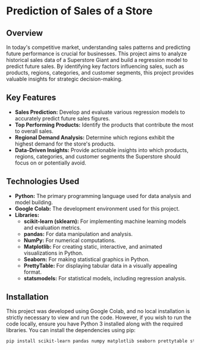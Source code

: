 # Prediction of Sales of a Store

## Overview

In today's competitive market, understanding sales patterns and predicting future performance is crucial for businesses. This project aims to analyze historical sales data of a Superstore Giant and build a regression model to predict future sales. By identifying key factors influencing sales, such as products, regions, categories, and customer segments, this project provides valuable insights for strategic decision-making.

## Key Features

* **Sales Prediction:** Develop and evaluate various regression models to accurately predict future sales figures.
* **Top Performing Products:** Identify the products that contribute the most to overall sales.
* **Regional Demand Analysis:** Determine which regions exhibit the highest demand for the store's products.
* **Data-Driven Insights:** Provide actionable insights into which products, regions, categories, and customer segments the Superstore should focus on or potentially avoid.

## Technologies Used

* **Python:** The primary programming language used for data analysis and model building.
* **Google Colab:** The development environment used for this project.
* **Libraries:**
    * **scikit-learn (sklearn):** For implementing machine learning models and evaluation metrics.
    * **pandas:** For data manipulation and analysis.
    * **NumPy:** For numerical computations.
    * **Matplotlib:** For creating static, interactive, and animated visualizations in Python.
    * **Seaborn:** For making statistical graphics in Python.
    * **PrettyTable:** For displaying tabular data in a visually appealing format.
    * **statsmodels:** For statistical models, including regression analysis.

## Installation

This project was developed using Google Colab, and no local installation is strictly necessary to view and run the code. However, if you wish to run the code locally, ensure you have Python 3 installed along with the required libraries. You can install the dependencies using pip:

```bash
pip install scikit-learn pandas numpy matplotlib seaborn prettytable statsmodels
